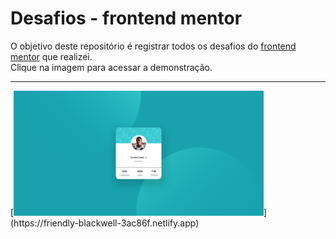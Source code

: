 # Desafios - frontend mentor 
O objetivo deste repositório é registrar todos os desafios do [frontend mentor](https://www.frontendmentor.io/challenges) que realizei.<br/>
Clique na imagem para acessar a demonstração.
<br/>
<hr/>
[<img width="400" height="200" src="https://github.com/Kaedh/frontend-mentor-challenges/blob/main/preview/profile-card-preview.png" />](https://friendly-blackwell-3ac86f.netlify.app)

